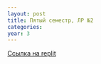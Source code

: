 ```yaml
---
layout: post
title: Пятый семестр, ЛР №2
categories: 
year: 3
---
```


[Ссылка на replit](https://replit.com/@sergey290601/sem5-lr2?v=1)
